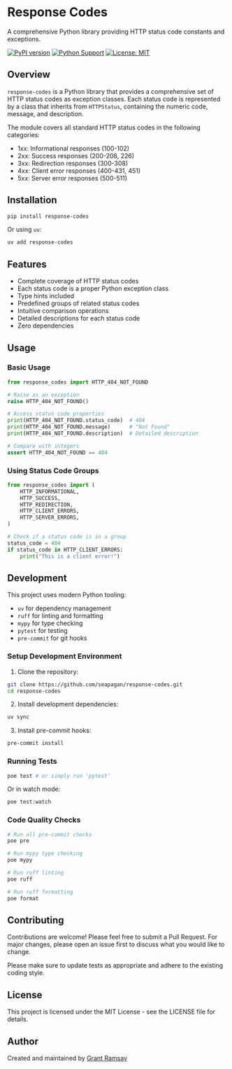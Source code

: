# Response Codes

A comprehensive Python library providing HTTP status code constants and exceptions.

[![PyPI version](https://badge.fury.io/py/response-codes.svg)](https://badge.fury.io/py/response-codes)
[![Python Support](https://img.shields.io/pypi/pyversions/response-codes.svg)](https://pypi.org/project/response-codes/)
[![License: MIT](https://img.shields.io/badge/License-MIT-yellow.svg)](https://opensource.org/licenses/MIT)

## Overview

`response-codes` is a Python library that provides a comprehensive set of HTTP status codes as exception classes. Each status code is represented by a class that inherits from `HTTPStatus`, containing the numeric code, message, and description.

The module covers all standard HTTP status codes in the following categories:

- 1xx: Informational responses (100-102)
- 2xx: Success responses (200-208, 226)
- 3xx: Redirection responses (300-308)
- 4xx: Client error responses (400-431, 451)
- 5xx: Server error responses (500-511)

## Installation

```bash
pip install response-codes
```

Or using `uv`:

```bash
uv add response-codes
```

## Features

- Complete coverage of HTTP status codes
- Each status code is a proper Python exception class
- Type hints included
- Predefined groups of related status codes
- Intuitive comparison operations
- Detailed descriptions for each status code
- Zero dependencies

## Usage

### Basic Usage

```python
from response_codes import HTTP_404_NOT_FOUND

# Raise as an exception
raise HTTP_404_NOT_FOUND()

# Access status code properties
print(HTTP_404_NOT_FOUND.status_code)  # 404
print(HTTP_404_NOT_FOUND.message)      # "Not Found"
print(HTTP_404_NOT_FOUND.description)  # Detailed description

# Compare with integers
assert HTTP_404_NOT_FOUND == 404
```

### Using Status Code Groups

```python
from response_codes import (
    HTTP_INFORMATIONAL,
    HTTP_SUCCESS,
    HTTP_REDIRECTION,
    HTTP_CLIENT_ERRORS,
    HTTP_SERVER_ERRORS,
)

# Check if a status code is in a group
status_code = 404
if status_code in HTTP_CLIENT_ERRORS:
    print("This is a client error!")
```

## Development

This project uses modern Python tooling:

- `uv` for dependency management
- `ruff` for linting and formatting
- `mypy` for type checking
- `pytest` for testing
- `pre-commit` for git hooks

### Setup Development Environment

1. Clone the repository:

```bash
git clone https://github.com/seapagan/response-codes.git
cd response-codes
```

2. Install development dependencies:

```bash
uv sync
```

3. Install pre-commit hooks:

```bash
pre-commit install
```

### Running Tests

```bash
poe test # or simply run 'pytest'
```

Or in watch mode:

```bash
poe test:watch
```

### Code Quality Checks

```bash
# Run all pre-commit checks
poe pre

# Run mypy type checking
poe mypy

# Run ruff linting
poe ruff

# Run ruff formatting
poe format
```

## Contributing

Contributions are welcome! Please feel free to submit a Pull Request. For major changes, please open an issue first to discuss what you would like to change.

Please make sure to update tests as appropriate and adhere to the existing coding style.

## License

This project is licensed under the MIT License - see the LICENSE file for details.

## Author

Created and maintained by [Grant Ramsay](https://github.com/seapagan)
